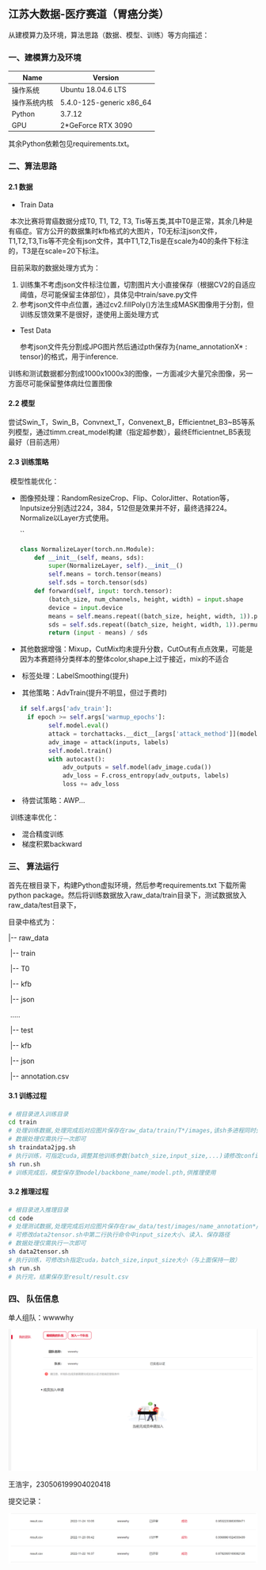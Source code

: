 ## 江苏大数据-医疗赛道（胃癌分类）

从建模算力及环境，算法思路（数据、模型、训练）等方向描述：

### 一、建模算力及环境

| Name         | Version                  |
| ------------ | ------------------------ |
| 操作系统     | Ubuntu 18.04.6 LTS       |
| 操作系统内核 | 5.4.0-125-generic x86_64 |
| Python       | 3.7.12                   |
| GPU          | 2*GeForce RTX 3090       |

其余Python依赖包见requirements.txt。

### 二、算法思路

#### 2.1 数据

- Train Data

​	本次比赛将胃癌数据分成T0, T1, T2, T3, Tis等五类,其中T0是正常，其余几种是有癌症。官方公开的数据集时kfb格式的大图片，T0无标注json文件，T1,T2,T3,Tis等不完全有json文件，其中T1,T2,Tis是在scale为40的条件下标注的，T3是在scale=20下标注。

​	目前采取的数据处理方式为：

1. 训练集不考虑json文件标注位置，切割图片大小直接保存（根据CV2的自适应阈值，尽可能保留主体部位），具体见中train/save.py文件
2. 参考json文件中点位置，通过cv2.fillPoly()方法生成MASK图像用于分割，但训练反馈效果不是很好，遂使用上面处理方式

- Test Data

  参考json文件先分割成JPG图片然后通过pth保存为{name_annotationX* : tensor}的格式，用于inference.

​	训练和测试数据都分割成1000x1000x3的图像，一方面减少大量冗余图像，另一方面尽可能保留整体病灶位置图像

#### 2.2 模型

尝试Swin_T，Swin_B，Convnext_T，Convenext_B，Efficientnet_B3~B5等系列模型，通过timm.creat_model构建（指定超参数），最终Efficientnet_B5表现最好（目前选用）

#### 2.3 训练策略

​	模型性能优化：

- ​	图像预处理：RandomResizeCrop、Flip、ColorJitter、Rotation等，Inputsize分别选过224，384，512但是效果并不好，最终选择224。Normalize以Layer方式使用。

  ``

  ```python
  class NormalizeLayer(torch.nn.Module):
      def __init__(self, means, sds):
          super(NormalizeLayer, self).__init__()
          self.means = torch.tensor(means)
          self.sds = torch.tensor(sds)
      def forward(self, input: torch.tensor):
          (batch_size, num_channels, height, width) = input.shape
          device = input.device
          means = self.means.repeat((batch_size, height, width, 1)).permute(0, 3, 1, 2).to(device)
          sds = self.sds.repeat((batch_size, height, width, 1)).permute(0, 3, 1, 2).to(device)
          return (input - means) / sds
  ```

- ​	其他数据增强：Mixup，CutMix均未提升分数，CutOut有点点效果，可能是因为本赛题待分类样本的整体color,shape上过于接近，mix的不适合

- ​	标签处理：LabelSmoothing(提升)

- ​	其他策略：AdvTrain(提升不明显，但过于费时)

  ```python
  if self.args['adv_train']:
  	if epoch >= self.args['warmup_epochs']:
          self.model.eval()
          attack = torchattacks.__dict__[args['attack_method']](model=self.model, 				**args['attack_method_params'])
          adv_image = attack(inputs, labels)
          self.model.train()
          with autocast():
              adv_outputs = self.model(adv_image.cuda())
              adv_loss = F.cross_entropy(adv_outputs, labels)
              loss += adv_loss
  ```

- ​	待尝试策略：AWP...

​	训练速率优化：

- ​	混合精度训练
- ​	梯度积累backward



### 三、 算法运行

首先在根目录下，构建Python虚拟环境，然后参考requirements.txt 下载所需python package。然后将训练数据放入raw_data/train目录下，测试数据放入raw_data/test目录下，

目录中格式为：

 |-- raw_data

​		|-- train

​			 |-- T0

​             	|-- kfb

​             	|-- json

​			  .....	

​		|-- test

​			     |-- kfb

​             	|-- json

​				 |-- annotation.csv

#### 3.1 训练过程

```sh
# 根目录进入训练目录
cd train
# 处理训练数据,处理完成后对应图片保存在raw_data/train/T*/images,该sh多进程同时处理
# 数据处理仅需执行一次即可
sh traindata2jpg.sh
# 执行训练，可指定cuda,调整其他训练参数(batch_size,input_size,...)请修改config.py文件
sh run.sh
# 训练完成后，模型保存至model/backbone_name/model.pth,供推理使用
```

#### 3.2 推理过程

```sh
# 根目录进入推理目录
cd code
# 处理测试数据,处理完成后对应图片保存在raw_data/test/images/name_annotation*/,并通过pth保存为dict{'name_annotation*':tensor}的格式,该dict保存至temp_data
# 可修改data2tensor.sh中第二行执行命令中input_size大小、读入、保存路径
# 数据处理仅需执行一次即可
sh data2tensor.sh
# 执行训练，可修改sh指定cuda，batch_size,input_size大小（与上面保持一致）
sh run.sh 
# 执行完，结果保存至result/result.csv
```

### 四、 队伍信息

单人组队：wwwwhy

![image-20221124163815937](description.assets/image-20221124163815937.png)

王浩宇，230506199904020418

提交记录：

![image-20221124163827724](description.assets/image-20221124163827724.png)

